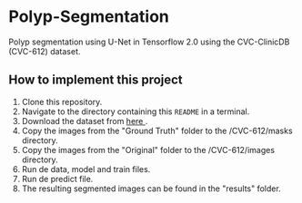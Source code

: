 # Polyp-Segmentation
Polyp segmentation using U-Net in Tensorflow 2.0 using the CVC-ClinicDB (CVC-612) dataset. 

## How to implement this project
1. Clone this repository.
2. Navigate to the directory containing this `README` in a terminal.
3. Download the dataset from  <a href="https://www.dropbox.com/s/p5qe9eotetjnbmq/CVC-ClinicDB.rar?dl=0"> here </a>.
4. Copy the images from the "Ground Truth" folder to the /CVC-612/masks directory.
5. Copy the images from the "Original" folder to the /CVC-612/images directory.
6. Run de data, model and train files.
7. Run de predict file.
8. The resulting segmented images can be found in the "results" folder.





